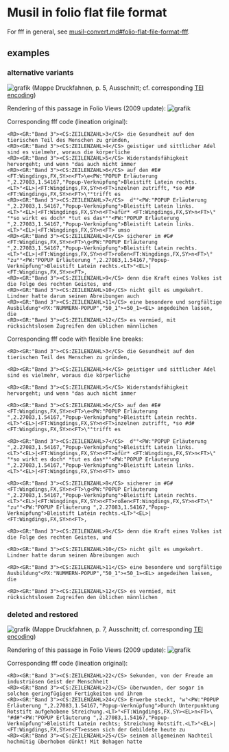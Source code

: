 Musil in folio flat file format 
======

For fff in general, see [musil-convert.md#folio-flat-file-format-fff](https://github.com/musilonline/musil-conversion/blob/master/musil-convert.md#folio-flat-file-format-fff).

## examples

### alternative variants
![grafik](https://user-images.githubusercontent.com/10358005/36734728-ab289ec2-1bd4-11e8-8b50-71721a3caed6.png)
(Mappe Druckfahnen, p.&nbsp;5, Ausschnitt; cf. corresponding [TEI encoding](https://github.com/musilonline/musil-xml/blob/66e272cba88c0e0f7f234f81dcb4ec24520c5137/druckfahnen_kap39-41_version2018-02-21kg.xml#L638))

Rendering of this passage in Folio Views (2009 update):
![grafik](https://user-images.githubusercontent.com/10358005/36738585-2c048548-1bde-11e8-8f8f-766cc05ebbf7.png)

Corresponding fff code (lineation original):
```
<RD><GR:"Band 3"><CS:ZEILENZAHL>3</CS> die Gesundheit auf den tierischen Teil des Menschen zu gründen,
<RD><GR:"Band 3"><CS:ZEILENZAHL>4</CS> geistiger und sittlicher Adel sind es vielmehr, woraus die körperliche
<RD><GR:"Band 3"><CS:ZEILENZAHL>5</CS> Widerstandsfähigkeit hervorgeht; und wenn °das auch nicht immer
<RD><GR:"Band 3"><CS:ZEILENZAHL>6</CS> auf den #E#<FT:Wingdings,FX,SY>n<FT>\e<PW:"POPUP Erläuterung ",2.27083,1.54167,"Popup-Verknüpfung">Bleistift Latein rechts.<LT>°<EL>|<FT:Wingdings,FX,SY>n<FT>inzelnen zutrifft, *so #d# <FT:Wingdings,FX,SY>n<FT>\°°trifft es
<RD><GR:"Band 3"><CS:ZEILENZAHL>7</CS>  d°°<PW:"POPUP Erläuterung ",2.27083,1.54167,"Popup-Verknüpfung">Bleistift Latein links.<LT>°<EL>|<FT:Wingdings,FX,SY>n<FT>afür* <FT:Wingdings,FX,SY>n<FT>\°°*so wirkt es doch* *tut es das*°°<PW:"POPUP Erläuterung ",2.27083,1.54167,"Popup-Verknüpfung">Bleistift Latein links.<LT>°<EL>|<FT:Wingdings,FX,SY>n<FT> umso 
<RD><GR:"Band 3"><CS:ZEILENZAHL>8</CS> sicherer im #G#<FT:Wingdings,FX,SY>n<FT>\g<PW:"POPUP Erläuterung ",2.27083,1.54167,"Popup-Verknüpfung">Bleistift Latein rechts.<LT>°<EL>|<FT:Wingdings,FX,SY>n<FT>roßen<FT:Wingdings,FX,SY>n<FT>\°°zu°°<PW:"POPUP Erläuterung ",2.27083,1.54167,"Popup-Verknüpfung">Bleistift Latein rechts.<LT>°<EL>|<FT:Wingdings,FX,SY>n<FT>,
<RD><GR:"Band 3"><CS:ZEILENZAHL>9</CS> denn die Kraft eines Volkes ist die Folge des rechten Geistes, und
<RD><GR:"Band 3"><CS:ZEILENZAHL>10</CS> nicht gilt es umgekehrt. Lindner hatte darum seinen Abreibungen auch
<RD><GR:"Band 3"><CS:ZEILENZAHL>11</CS> eine besondere und sorgfältige Ausbildung°<PX:"NUMMERN-POPUP","50_1">«50_1»<EL> angedeihen lassen, die
<RD><GR:"Band 3"><CS:ZEILENZAHL>12</CS> es vermied, mit rücksichtslosem Zugreifen den üblichen männlichen
```

Corresponding fff code with flexible line breaks:

`<RD><GR:"Band 3"><CS:ZEILENZAHL>3</CS> die Gesundheit auf den tierischen Teil des Menschen zu gründen,`

`<RD><GR:"Band 3"><CS:ZEILENZAHL>4</CS> geistiger und sittlicher Adel sind es vielmehr, woraus die körperliche`

`<RD><GR:"Band 3"><CS:ZEILENZAHL>5</CS> Widerstandsfähigkeit hervorgeht; und wenn °das auch nicht immer`

`<RD><GR:"Band 3"><CS:ZEILENZAHL>6</CS> auf den #E#<FT:Wingdings,FX,SY>n<FT>\e<PW:"POPUP Erläuterung ",2.27083,1.54167,"Popup-Verknüpfung">Bleistift Latein rechts.<LT>°<EL>|<FT:Wingdings,FX,SY>n<FT>inzelnen zutrifft, *so #d# <FT:Wingdings,FX,SY>n<FT>\°°trifft es`

`<RD><GR:"Band 3"><CS:ZEILENZAHL>7</CS>  d°°<PW:"POPUP Erläuterung ",2.27083,1.54167,"Popup-Verknüpfung">Bleistift Latein links.<LT>°<EL>|<FT:Wingdings,FX,SY>n<FT>afür* <FT:Wingdings,FX,SY>n<FT>\°°*so wirkt es doch* *tut es das*°°<PW:"POPUP Erläuterung ",2.27083,1.54167,"Popup-Verknüpfung">Bleistift Latein links.<LT>°<EL>|<FT:Wingdings,FX,SY>n<FT> umso` 

`<RD><GR:"Band 3"><CS:ZEILENZAHL>8</CS> sicherer im #G#<FT:Wingdings,FX,SY>n<FT>\g<PW:"POPUP Erläuterung ",2.27083,1.54167,"Popup-Verknüpfung">Bleistift Latein rechts.<LT>°<EL>|<FT:Wingdings,FX,SY>n<FT>roßen<FT:Wingdings,FX,SY>n<FT>\°°zu°°<PW:"POPUP Erläuterung ",2.27083,1.54167,"Popup-Verknüpfung">Bleistift Latein rechts.<LT>°<EL>|<FT:Wingdings,FX,SY>n<FT>,`

`<RD><GR:"Band 3"><CS:ZEILENZAHL>9</CS> denn die Kraft eines Volkes ist die Folge des rechten Geistes, und`

`<RD><GR:"Band 3"><CS:ZEILENZAHL>10</CS> nicht gilt es umgekehrt. Lindner hatte darum seinen Abreibungen auch`

`<RD><GR:"Band 3"><CS:ZEILENZAHL>11</CS> eine besondere und sorgfältige Ausbildung°<PX:"NUMMERN-POPUP","50_1">«50_1»<EL> angedeihen lassen, die`

`<RD><GR:"Band 3"><CS:ZEILENZAHL>12</CS> es vermied, mit rücksichtslosem Zugreifen den üblichen männlichen`

### deleted and restored
![grafik](https://user-images.githubusercontent.com/10358005/36736595-534e5458-1bd9-11e8-9895-0ae2909f2a48.png)
(Mappe Druckfahnen, p.&nbsp;7, Ausschnitt; cf. corresponding [TEI encoding](https://github.com/musilonline/musil-xml/blob/66e272cba88c0e0f7f234f81dcb4ec24520c5137/druckfahnen_kap39-41_version2018-02-21kg.xml#L792))

Rendering of this passage in Folio Views (2009 update):
![grafik](https://user-images.githubusercontent.com/10358005/36738879-e4378958-1bde-11e8-8c57-8fa606a8c34e.png)

Corresponding fff code (lineation original):
```
<RD><GR:"Band 3"><CS:ZEILENZAHL>22</CS> Sekunden, von der Freude am industriösen Geist der Menschheit
<RD><GR:"Band 3"><CS:ZEILENZAHL>23</CS> überwunden, der sogar in solchen geringfügigen Fertigkeiten und ihrem
<RD><GR:"Band 3"><CS:ZEILENZAHL>24</CS> Erwerbe steckt, °w°<PW:"POPUP Erläuterung ",2.27083,1.54167,"Popup-Verknüpfung">Durch Unterpunktung Rotstift aufgehobene Streichung.<LT>°<FT:Wingdings,FX,SY><EL>n<FT>\°#d#°<PW:"POPUP Erläuterung ",2.27083,1.54167,"Popup-Verknüpfung">Bleistift Latein rechts; Streichung Rotstift.<LT>°<EL>|<FT:Wingdings,FX,SY>n<FT>essen sich der Gebildete heute zu
<RD><GR:"Band 3"><CS:ZEILENZAHL>25</CS> seinem allgemeinen Nachteil hochmütig überhoben dünkt! Mit Behagen hatte
```
